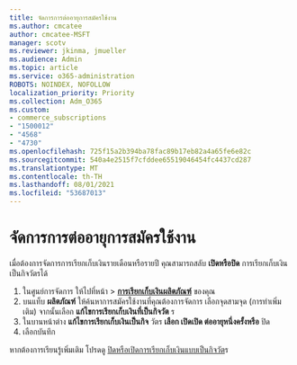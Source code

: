 ```yaml
---
title: จัดการการต่ออายุการสมัครใช้งาน
ms.author: cmcatee
author: cmcatee-MSFT
manager: scotv
ms.reviewer: jkinma, jmueller
ms.audience: Admin
ms.topic: article
ms.service: o365-administration
ROBOTS: NOINDEX, NOFOLLOW
localization_priority: Priority
ms.collection: Adm_O365
ms.custom:
- commerce_subscriptions
- "1500012"
- "4568"
- "4730"
ms.openlocfilehash: 725f15a2b394ba78fac89b17eb82a4a65fe6e82c
ms.sourcegitcommit: 540a4e2515f7cfddee65519046454fc4437cd287
ms.translationtype: MT
ms.contentlocale: th-TH
ms.lasthandoff: 08/01/2021
ms.locfileid: "53687013"
---
```

# <a name="manage-subscription-renewal"></a>จัดการการต่ออายุการสมัครใช้งาน

เมื่อต้องการจัดการการเรียกเก็บเงินรายเดือนหรือรายปี คุณสามารถสลับ **เปิดหรือปิด** การเรียกเก็บเงินเป็นกิจวัตรได้

1. ในศูนย์การจัดการ ให้ไปที่หน้า  >  **[การเรียกเก็บเงินผลิตภัณฑ์](https://go.microsoft.com/fwlink/p/?linkid=842054)** ของคุณ
2. บนแท็บ **ผลิตภัณฑ์** ให้ค้นหาการสมัครใช้งานที่คุณต้องการจัดการ เลือกจุดสามจุด (การทําเพิ่มเติม) จากนั้นเลือก **แก้ไขการเรียกเก็บเงินที่เป็นกิจวัต** ร
3. ในบานหน้าต่าง **แก้ไขการเรียกเก็บเงินเป็นกิจ** วัตร **เลือก เปิด****เปิด ต่ออายุหนึ่งครั้ง****หรือ** ปิด
4. เลือกบันทึก

หากต้องการเรียนรู้เพิ่มเติม โปรดดู [ปิดหรือเปิดการเรียกเก็บเงินแบบเป็นกิจวัต](/microsoft-365/commerce/subscriptions/renew-your-subscription#turn-recurring-billing-off-or-on)ร

